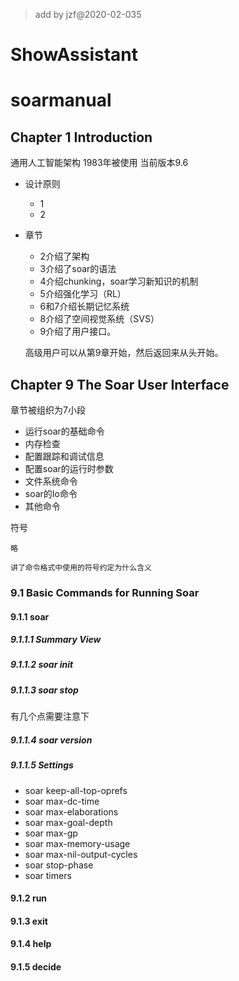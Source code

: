 >add by jzf@2020-02-035

# ShowAssistant 

# soarmanual
## Chapter 1 Introduction

通用人工智能架构 1983年被使用 当前版本9.6

* 设计原则
    * 1
    * 2
* 章节
    * 2介绍了架构
    * 3介绍了soar的语法
    * 4介绍chunking，soar学习新知识的机制
    * 5介绍强化学习（RL）
    * 6和7介绍长期记忆系统
    * 8介绍了空间视觉系统（SVS）
    * 9介绍了用户接口。

    高级用户可以从第9章开始，然后返回来从头开始。

## Chapter 9 The Soar User Interface

章节被组织为7小段

* 运行soar的基础命令
* 内存检查
* 配置跟踪和调试信息
* 配置soar的运行时参数
* 文件系统命令
* soar的Io命令
* 其他命令

符号

    略

    讲了命令格式中使用的符号约定为什么含义

### 9.1 Basic Commands for Running Soar
#### 9.1.1 soar
##### 9.1.1.1 Summary View
##### 9.1.1.2 soar init
##### 9.1.1.3 soar stop

有几个点需要注意下
##### 9.1.1.4 soar version
##### 9.1.1.5 Settings
* soar keep-all-top-oprefs
* soar max-dc-time
* soar max-elaborations
* soar max-goal-depth
* soar max-gp
* soar max-memory-usage
* soar max-nil-output-cycles
* soar stop-phase
* soar timers
#### 9.1.2 run
#### 9.1.3 exit
#### 9.1.4 help
#### 9.1.5 decide